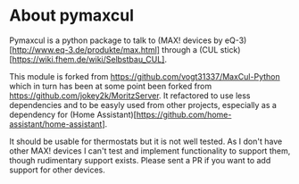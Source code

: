 # About pymaxcul

Pymaxcul is a python package to talk to (MAX! devices by eQ-3)[http://www.eq-3.de/produkte/max.html] through a (CUL stick)[https://wiki.fhem.de/wiki/Selbstbau_CUL].

This module is forked from https://github.com/vogt31337/MaxCul-Python
which in turn has been at some point been forked from  https://github.com/jokey2k/MoritzServer.
It refactored to use less dependencies and to be easyly used from other projects, especially as a dependency for (Home Assistant)[https://github.com/home-assistant/home-assistant].

It should be usable for thermostats but it is not well tested. As I don't have other MAX! devices I can't test and implement functionality to support them, though rudimentary support exists.
Please sent a PR if you want to add support for other devices.